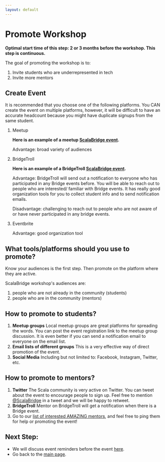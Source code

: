 ```yaml
---
layout: default
---
```


# Promote Workshop

**Optimal start time of this step: 2 or 3 months before the workshop. This step is continuous.**


The goal of promoting the workshop is to:
1. Invite students who are underrepresented in tech
2. Invite more mentors


## Create Event
It is recommended that you choose one of the following platforms. You CAN create the event on multiple platforms, however, it will be difficult to have an accurate headcount because you might have duplicate signups from the same student.

1. Meetup

   **Here is an example of a meetup [ScalaBridge event](https://www.meetup.com/ScalaBridge-Boston/events/251183790/).**

   Advantage: broad variety of audiences


2. BridgeTroll

   **Here is an example of a BridgeTroll [ScalaBridge event](https://bridgetroll.org/events/438).**

   Advantage: BridgeTroll will send out a notification to everyone who has participated in any Bridge events before. You will be able to reach out to people who are interested/ familiar with Bridge events.
   It has really good organization tools for you to collect student info and to send notification emails.

   Disadvantage: challenging to reach out to people who are not aware of or have never participated in any bridge events.


3. Eventbrite

   Advantage: good organization tool


## What tools/platforms should you use to promote?
Know your audiences is the first step. Then promote on the platform where they are active.

ScalaBridge workshop's audiences are:
1. people who are not already in the community (students)
2. people who are in the community (mentors)


## How to promote to students?

1. **Meetup groups** Local meetup groups are great platforms for spreading the words. You can post the event registration link to the meetup group discussion. It is even better if you can send a notification email to everyone on the email list.
2. **Email lists of different groups** This is a very effective way of direct promotion of the event.
3. **Social Media** Including but not limited to: Facebook, Instagram, Twitter, etc.

## How to promote to mentors?

1. **Twitter** The Scala community is very active on Twitter. You can tweet about the event to encourage people to sign up. Feel free to mention [@ScalaBridge](https://twitter.com/ScalaBridge) in a tweet and we will be happy to retweet.
2. **BridgeTroll** Mentor on BridgeTroll will get a notification when there is a Bridge event.
3. Go to our [list of interested AMAZING mentors](/invite-mentors), and feel free to ping them for help or promoting the event!


## Next Step:
- We will discuss event reminders before the event [here](/event-reminders).
- Go back to the [main page](/organizers).

